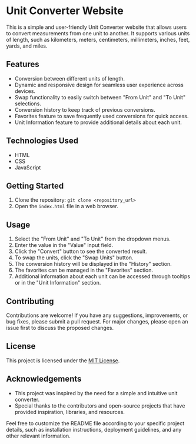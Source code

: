 # Unit Converter Website

This is a simple and user-friendly Unit Converter website that allows users to convert measurements from one unit to another. It supports various units of length, such as kilometers, meters, centimeters, millimeters, inches, feet, yards, and miles.

## Features

- Conversion between different units of length.
- Dynamic and responsive design for seamless user experience across devices.
- Swap functionality to easily switch between "From Unit" and "To Unit" selections.
- Conversion history to keep track of previous conversions.
- Favorites feature to save frequently used conversions for quick access.
- Unit Information feature to provide additional details about each unit.

## Technologies Used

- HTML
- CSS
- JavaScript

## Getting Started

1. Clone the repository: `git clone <repository_url>`
2. Open the `index.html` file in a web browser.

## Usage

1. Select the "From Unit" and "To Unit" from the dropdown menus.
2. Enter the value in the "Value" input field.
3. Click the "Convert" button to see the converted result.
4. To swap the units, click the "Swap Units" button.
5. The conversion history will be displayed in the "History" section.
6. The favorites can be managed in the "Favorites" section.
7. Additional information about each unit can be accessed through tooltips or in the "Unit Information" section.

## Contributing

Contributions are welcome! If you have any suggestions, improvements, or bug fixes, please submit a pull request. For major changes, please open an issue first to discuss the proposed changes.

## License

This project is licensed under the [MIT License](LICENSE).

## Acknowledgements

- This project was inspired by the need for a simple and intuitive unit converter.
- Special thanks to the contributors and open-source projects that have provided inspiration, libraries, and resources.

Feel free to customize the README file according to your specific project details, such as installation instructions, deployment guidelines, and any other relevant information.
